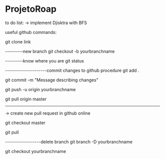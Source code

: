 # ProjetoRoap

to do list:
-> implement Djisktra with BFS


useful github commands:

git clone link

---------new branch 
git checkout -b yourbranchname

---------know where you are
git status 

---------------------commit changes to github procedure 
git add . 

git commit -m "Message describing changes"

git push -u origin yourbranchname

git pull origin master

----------------------

-> create new pull request in github online

git checkout master 

git pull 

------------------delete branch 
git branch -D yourbranchname 


git checkout yourbranchname
